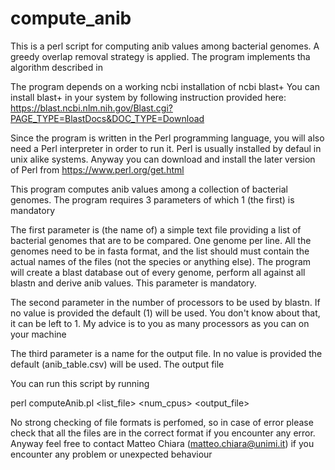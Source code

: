 # compute_anib
This is a perl script for computing anib values among bacterial genomes. 
A greedy overlap removal strategy is applied.
The program implements tha algorithm described in 

The program depends on a working ncbi installation of ncbi blast+ 
You can install blast+ in your system by following instruction provided here:
https://blast.ncbi.nlm.nih.gov/Blast.cgi?PAGE_TYPE=BlastDocs&DOC_TYPE=Download

Since the program is written in the Perl programming language, you will also
need a Perl interpreter in order to run it. Perl is usually installed by defaul 
in unix alike systems. Anyway you can download and install the later version of Perl 
from https://www.perl.org/get.html

This program computes anib values among a collection of bacterial genomes. 
The program requires 3 parameters of which 1 (the first) is mandatory

The first parameter is (the name of) a simple text file providing a list
of bacterial genomes that are to be compared. One genome per line.
All the genomes need to be in fasta format, and the list should must contain
the actual names of the files (not the species or anything else). The program 
will create a blast database out of every genome, perform all against all blastn
and derive anib values.
This parameter is mandatory.

The second parameter in the number of processors to be used by blastn. If no value 
is provided the default (1) will be used. You don't know about that, it can be left
to 1. My advice is to you as many processors as you can on your machine

The third parameter is a name for the output file. In no value is provided the 
default (anib_table.csv) will be used. The output file 

You can run this script by running

perl computeAnib.pl <list_file> <num_cpus> <output_file>

No strong checking of file formats is perfomed, so in case of error please check that
all the files are in the correct format if you encounter any error.
Anyway feel free to contact Matteo Chiara (matteo.chiara@unimi.it) if you encounter
any problem or unexpected behaviour








